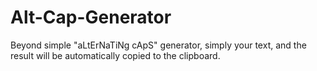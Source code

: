 # Alt-Cap-Generator
Beyond simple "aLtErNaTiNg cApS" generator, simply your text, and the result will be automatically copied to the clipboard.
